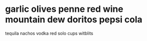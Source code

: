  garlic 
 olives
 penne
 red wine
 mountain dew
 doritos
 pepsi cola
=======
 tequila
 nachos
 vodka
 red solo cups
 witblits


